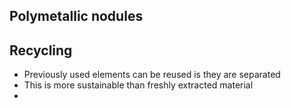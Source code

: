 ## Polymetallic nodules
## Recycling
- Previously used elements can be reused is they are separated 
- This is more sustainable than freshly extracted material
- 